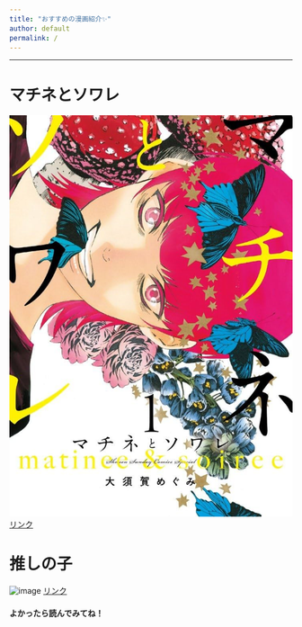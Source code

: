 ```yaml
---
title: "おすすめの漫画紹介✨"
author: default
permalink: /
---
```








---


# マチネとソワレ
![image](https://github.com/omochi0719/GHPages_WebSite/blob/main/assets/images/matinetosoware1.jpg?raw=true)
[リンク](https://gekkansunday.net/work/407/)

# 推しの子
![image](https://m.media-amazon.com/images/I/71VwOPsrD4L._AC_UF1000,1000_QL80_.jpg)
[リンク](https://youngjump.jp/oshinoko/)

#### よかったら読んでみてね！







